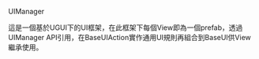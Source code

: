 UIManager

這是一個基於UGUI下的UI框架，在此框架下每個View即為一個prefab，透過UIManager API引用，在BaseUIAction實作通用UI規則再組合到BaseUI供View繼承使用。
